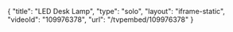 {
    "title": "LED Desk Lamp",
    "type": "solo",
    "layout": "iframe-static",
    "videoId": "109976378",
    "url": "\/tvpembed\/109976378"
}